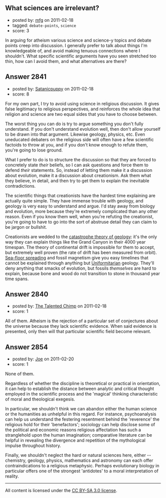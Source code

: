 ## What sciences are irrelevant?

- posted by: [mfg](https://stackexchange.com/users/-1/135-mfg) on 2011-02-18
- tagged: `debate-points`, `science`
- score: 3

In arguing for atheism various science and science-y topics and debate points creep into discussion.  I generally prefer to talk about things I'm knowledgeable of, and avoid making tenuous connections where I shouldn't.  What specific scientific arguments have you seen stretched too thin, how can I avoid them, and what alternatives are there? 


## Answer 2841

- posted by: [Satanicpuppy](https://stackexchange.com/users/-1/169-satanicpuppy) on 2011-02-18
- score: 8

For my own part, I try to avoid using science in religious discussion. It gives false legitimacy to religious perspectives, and reinforces the whole idea that religion and science are two equal sides that you have to choose between.

The worst thing you can do is try to argue something you don't fully understand. If you don't understand evolution well, then don't allow yourself to be drawn into that argument. Likewise geology, physics, etc. Even uneducated debaters on the religious side will often have a few scientific factoids to throw at you, and if you don't know enough to refute them, you're going to lose ground.

What I prefer to do is to structure the discussion so that they are forced to concretely state *their* beliefs, so I can ask questions and force them to defend *their* statements. So, instead of letting them make it a discussion about evolution, make it a discussion about creationism. Ask them what they believe, in detail, and then try to get them to explain the inevitable contradictions. 

The scientific things that creationists have the hardest time explaining are actually quite simple. They have immense trouble with geology, and geology is very easy to understand and argue. I'd stay away from biology and evolution, more because they're extremely complicated than any other reason. Even if you know them well, when you're refuting the creationist, you're going to have to go into the sort of abstruse detail they can claim to be jargon or bullshit.

Creationists are wedded to the <a href="http://en.wikipedia.org/wiki/Catastrophism">catastrophe theory of geology</a>: it's the only way they can explain things like the Grand Canyon in their 4000 year timespan. The theory of continental drift is impossible for them to accept, but extremely well proven (the rate of drift has been measured from orbit). <a href="http://en.wikipedia.org/wiki/Seafloor_spreading">Sea-floor spreading</a> and fossil magnetism give you easy timelines that cannot be explained through anything but <a href="http://en.wikipedia.org/wiki/Uniformitarianism_%28science%29">Uniformitarian</a> geology. They'll deny anything that smacks of evolution, but fossils *themselves* are hard to explain, because bone and wood do not transition to stone in thousand year time spans.




## Answer 2840

- posted by: [The Talented Chimp](https://stackexchange.com/users/-1/210-the-talented-chimp) on 2011-02-18
- score: 1

All of them. Atheism is the rejection of a particular set of conjectures about the universe because they lack scientific evidence. When said evidence is presented, only then will that particular scientific field become relevant.


## Answer 2854

- posted by: [Joe](https://stackexchange.com/users/-1/1064-joe) on 2011-02-20
- score: 1

None of them.

Regardless of whether the discipline is theoretical or practical in orientation, it can help to establish the distance between analytic and critical thought employed in the scientific process and the 'magical' thinking characteristic of moral and theological exegesis.

In particular, we shouldn't think we can abandon either the human science or the humanities as unhelpful in this regard. For instance, psychoanalysis can help us understand the festering resentment behind the 'reverence' the religious hold for their 'benefactors'; sociology can help disclose some of the political and economic reasons religious affectation has such a stranglehold upon the human imagination; comparative literature can be helpful in revealing the divergence and repetition of the mythological impulse throughout history.

Finally, we shouldn't neglect the hard or natural sciences here, either -- chemistry, geology, physics, mathematics and astronomy can each offer contraindications to a religious metaphysic. Perhaps evolutionary biology in particular offers one of the strongest 'antidotes' to a moral interpretation of reality.



---

All content is licensed under the [CC BY-SA 3.0 license](https://creativecommons.org/licenses/by-sa/3.0/).
